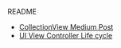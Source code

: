  README

- [CollectionView Medium Post](https://medium.com/yay-its-erica/creating-a-collection-view-swift-3-77da2898bb7c)
- [UI View Controller Life cycle](https://developer.apple.com/documentation/uikit/uiviewcontroller)
